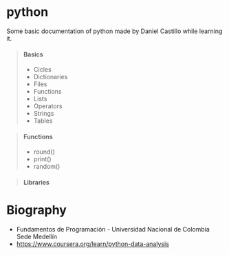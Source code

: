 # python

Some basic documentation of python made by Daniel Castillo while learning it.

> #### Basics
>
> - Cicles
> - Dictionaries
> - Files
> - Functions
> - Lists
> - Operators
> - Strings
> - Tables

> #### Functions
>
> - round()
> - print()
> - random()

> #### Libraries
>

# Biography

- Fundamentos de Programación - Universidad Nacional de Colombia Sede Medellín
- https://www.coursera.org/learn/python-data-analysis